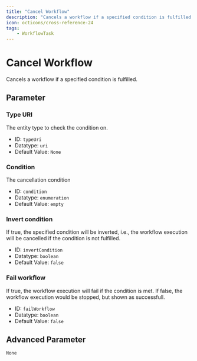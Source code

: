 ```yaml
---
title: "Cancel Workflow"
description: "Cancels a workflow if a specified condition is fulfilled."
icon: octicons/cross-reference-24
tags: 
    - WorkflowTask
---
```

# Cancel Workflow
<!-- This file was generated - DO NOT CHANGE IT MANUALLY -->



Cancels a workflow if a specified condition is fulfilled.


## Parameter

### Type URI

The entity type to check the condition on.

- ID: `typeUri`
- Datatype: `uri`
- Default Value: `None`



### Condition

The cancellation condition

- ID: `condition`
- Datatype: `enumeration`
- Default Value: `empty`



### Invert condition

If true, the specified condition will be inverted, i.e., the workflow execution will be cancelled if the condition is not fulfilled.

- ID: `invertCondition`
- Datatype: `boolean`
- Default Value: `false`



### Fail workflow

If true, the workflow execution will fail if the condition is met. If false, the workflow execution would be stopped, but shown as successfull.

- ID: `failWorkflow`
- Datatype: `boolean`
- Default Value: `false`





## Advanced Parameter

`None`